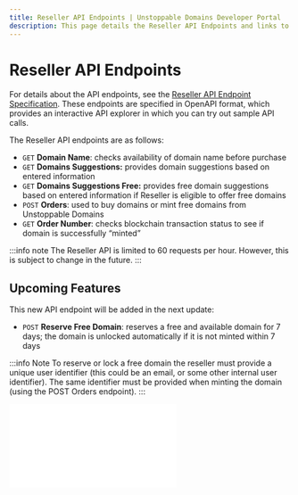 ```yaml
---
title: Reseller API Endpoints | Unstoppable Domains Developer Portal
description: This page details the Reseller API Endpoints and links to the external Reseller API Specification.
---
```


# Reseller API Endpoints

For details about the API endpoints, see the [Reseller API Endpoint Specification](https://raw.githubusercontent.com/unstoppabledomains/website-api-docs-v2/master/openapi.yaml). These endpoints are specified in OpenAPI format, which provides an interactive API explorer in which you can try out sample API calls.

The Reseller API endpoints are as follows:

* `GET` **Domain Name**: checks availability of domain name before purchase
* `GET` **Domains Suggestions:** provides domain suggestions based on entered information
* `GET` **Domains Suggestions Free:** provides free domain suggestions based on entered information if Reseller is eligible to offer free domains
* `POST` **Orders**: used to buy domains or mint free domains from Unstoppable Domains
* `GET` **Order Number**: checks blockchain transaction status to see if domain is successfully “minted”

:::info note
The Reseller API is limited to 60 requests per hour. However, this is subject to change in the future.
:::

## Upcoming Features

This new API endpoint will be added in the next update:

* `POST` **Reserve Free Domain**: reserves a free and available domain for 7 days; the domain is unlocked automatically if it is not minted within 7 days

:::info Note
To reserve or lock a free domain the reseller must provide a unique user identifier (this could be an email, or some other internal user identifier). The same identifier must be provided when minting the domain (using the POST Orders endpoint).
:::

<embed src="/snippets/_discord.md" />
